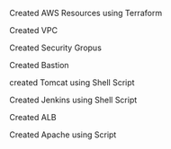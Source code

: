 Created AWS Resources using Terraform

Created VPC

Created Security Gropus

Created Bastion

created Tomcat using Shell Script

Created Jenkins using Shell Script

Created ALB

Created Apache using Script
